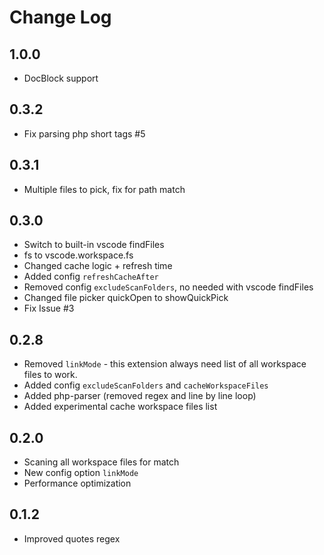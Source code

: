 # Change Log

## 1.0.0

- DocBlock support

## 0.3.2

- Fix parsing php short tags #5

## 0.3.1

- Multiple files to pick, fix for path match

## 0.3.0

- Switch to built-in vscode findFiles
- fs to vscode.workspace.fs
- Changed cache logic + refresh time
- Added config `refreshCacheAfter`
- Removed config `excludeScanFolders`, no needed with vscode findFiles
- Changed file picker quickOpen to showQuickPick
- Fix Issue #3

## 0.2.8

- Removed `linkMode` - this extension always need list of all workspace files to work.
- Added config `excludeScanFolders` and `cacheWorkspaceFiles`
- Added php-parser (removed regex and line by line loop)
- Added experimental cache workspace files list

## 0.2.0

- Scaning all workspace files for match
- New config option `linkMode`
- Performance optimization

## 0.1.2

- Improved quotes regex